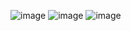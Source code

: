 ![image](https://github.com/user-attachments/assets/08784253-48aa-40af-bedb-689746310d61)
![image](https://github.com/user-attachments/assets/5cb12b01-a342-417e-ad8f-8ecffd1801c0)
![image](https://github.com/user-attachments/assets/126d0e9b-0624-4268-9159-9969f22f877a)
